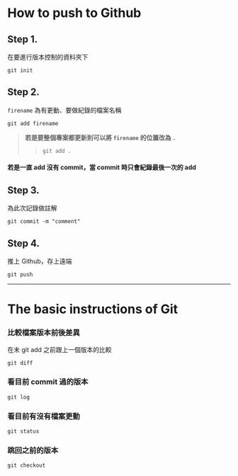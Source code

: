 # How to push to Github
## Step 1. 
在要進行版本控制的資料夾下
```
git init
```
## Step 2. 
`firename` 為有更動、要做紀錄的檔案名稱
```
git add firename
```
>**若是要整個專案都更新則可以將 `firename` 的位置改為 `.`**
>>```
>>git add .
>>```

#### 若是一直 add 沒有 commit，當 commit 時只會紀錄最後一次的 add

## Step 3.
為此次記錄做註解
```
git commit -m "comment"
```

## Step 4.
推上 Github，存上遠端
```
git push
```

---
# The basic instructions of Git
### 比較檔案版本前後差異  
在未 git add 之前跟上一個版本的比較
```
git diff  
```
### 看目前 commit 過的版本  
```
git log  
```
### 看目前有沒有檔案更動  
```
git status  
```
### 跳回之前的版本
```
git checkout
```
